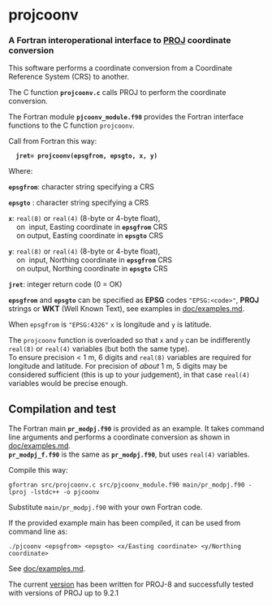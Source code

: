 # projcoonv

### A Fortran interoperational interface to [PROJ](https://proj.org) coordinate conversion

This software performs a coordinate conversion from a Coordinate Reference System (CRS) to another.

The C function **`projcoonv.c`** calls PROJ to perform the coordinate conversion.

The Fortran module **`pjcoonv_module.f90`** provides the Fortran interface functions to the C function `projcoonv`.

Call from Fortran this way:
<b>

```
  jret= projcoonv(epsgfrom, epsgto, x, y)
```
</b>

Where:

**`epsgfrom`**: character string specifying a CRS

**`epsgto`**  : character string specifying a CRS

**`x`**: `real(8)` or `real(4)` (8-byte  or 4-byte float),  
&nbsp; &nbsp; on &nbsp;input, Easting  coordinate in **`epsgfrom`** CRS  
&nbsp; &nbsp; on output, Easting  coordinate in **`epsgto`** CRS

**`y`**: `real(8)` or `real(4)` (8-byte  or 4-byte float),  
&nbsp; &nbsp; on &nbsp;input, Northing coordinate in **`epsgfrom`** CRS  
&nbsp; &nbsp; on output, Northing coordinate in **`epsgto`** CRS

**`jret`**: integer return code (0 = OK)

**`epsgfrom`** and **`epsgto`** can be specified as **EPSG** codes `"EPSG:<code>"`, **PROJ** strings or **WKT** (Well Known Text), see examples in [doc/examples.md](doc/examples.md).

When `epsgfrom` is `"EPSG:4326"` `x` is longitude and `y` is latitude.  

The `projcoonv` function is overloaded so that `x` and `y` can be indifferently `real(8)` or `real(4)` variables (but both the same type).  
To ensure precision < 1 m, 6 digits and `real(8)` variables are required for longitude and latitude.
For precision of *about* 1 m, 5 digits may be considered sufficient (this is up to your judgement), in that case `real(4)` variables would be precise enough.

## Compilation and test

The Fortran main **`pr_modpj.f90`** 
is provided as an example. It takes command line arguments and performs a coordinate conversion as shown in [doc/examples.md](doc/examples.md).  
**`pr_modpj_f.f90`** is the same as  **`pr_modpj.f90`**, but uses `real(4)` variables.  

Compile this way:

```
gfortran src/projcoonv.c src/pjcoonv_module.f90 main/pr_modpj.f90 -lproj -lstdc++ -o pjcoonv
```

Substitute `main/pr_modpj.f90` with your own Fortran code.

If the provided example main has been compiled, it can be used from command line as:

```
./pjcoonv <epsgfrom> <epsgto> <x/Easting coordinate> <y/Northing coordinate>
```

See [doc/examples.md](doc/examples.md).


The current [version](VERSION) has been written for PROJ-8 and successfully tested with versions of PROJ up to 9.2.1

